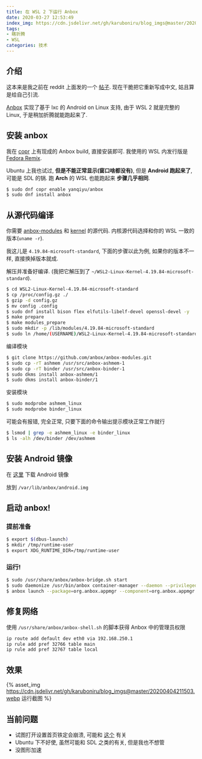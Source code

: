 ```yaml
---
title: 在 WSL 2 下运行 Anbox
date: 2020-03-27 12:53:49
index_img: https://cdn.jsdelivr.net/gh/karuboniru/blog_imgs@master/20200404211503.webp
tags: 
- 瞎折腾
- WSL
categories: 技术
---
```


## 介绍

这本来是我之前在 reddit 上面发的一个 [帖子](https://www.reddit.com/r/bashonubuntuonwindows/comments/eofn5s/run_anbox_on_wsl_2/). 现在干脆把它重新写成中文, 姑且算是给自己引流.

[Anbox](https://anbox.io/) 实现了基于 lxc 的 Android on Linux 支持, 由于 WSL 2 就是完整的 Linux, 于是稍加折腾就能跑起来了. 

## 安装 anbox

我在 [copr](https://copr.fedorainfracloud.org/coprs/yanqiyu/anbox/) 上有现成的 Anbox build, 直接安装即可. 我使用的 WSL 内发行版是 [Fedora Remix](https://github.com/WhitewaterFoundry/Fedora-Remix-for-WSL).

Ubuntu 上我也试过, **但是不能正常显示(窗口啥都没有)**, 但是 **Android 跑起来了**, 可能是 SDL 的锅. 跑 **Arch** 的 WSL 也能跑起来 **步骤几乎相同**.
``` Bash
$ sudo dnf copr enable yanqiyu/anbox
$ sudo dnf install anbox
```

## 从源代码编译

你需要 [anbox-modules](https://github.com/anbox/anbox-modules) 和 [kernel](https://github.com/microsoft/WSL2-Linux-Kernel/releases) 的源代码. 内核源代码选择和你的 WSL 一致的版本(`uname -r`).

我这儿是 `4.19.84-microsoft-standard`, 下面的步骤以此为例, 如果你的版本不一样, 直接换掉版本就成.

解压并准备好编译. (我把它解压到了 `~/WSL2-Linux-Kernel-4.19.84-microsoft-standard`).
``` Bash
$ cd WSL2-Linux-Kernel-4.19.84-microsoft-standard
$ cp /proc/config.gz ./
$ gzip -d config.gz
$ mv config .config
$ sudo dnf install bison flex elfutils-libelf-devel openssl-devel -y
$ make prepare
$ make modules_prepare
$ sudo mkdir -p /lib/modules/4.19.84-microsoft-standard
$ sudo ln /home/(USERNAME)/WSL2-Linux-Kernel-4.19.84-microsoft-standard -s /lib/modules/4.19.84-microsoft-standard/build
```
编译模块
``` Bash
$ git clone https://github.com/anbox/anbox-modules.git
$ sudo cp -rT ashmem /usr/src/anbox-ashmem-1
$ sudo cp -rT binder /usr/src/anbox-binder-1
$ sudo dkms install anbox-ashmem/1
$ sudo dkms install anbox-binder/1
```
安装模块
``` Bash
$ sudo modprobe ashmem_linux
$ sudo modprobe binder_linux
```
可能会有报错, 完全正常, 只要下面的命令输出提示模块正常工作就行
``` Bash
$ lsmod | grep -e ashmem_linux -e binder_linux
$ ls -alh /dev/binder /dev/ashmem
```

## 安装 Android 镜像

在 [这里](https://build.anbox.io/android-images) 下载 Android 镜像

放到 `/var/lib/anbox/android.img`

## 启动 anbox!

### 提前准备
``` Bash
$ export $(dbus-launch)
$ mkdir /tmp/runtime-user
$ export XDG_RUNTIME_DIR=/tmp/runtime-user
```
### 运行!
``` Bash
$ sudo /usr/share/anbox/anbox-bridge.sh start
$ sudo daemonize /usr/bin/anbox container-manager --daemon --privileged --data-path=/var/lib/anbox
$ anbox launch --package=org.anbox.appmgr --component=org.anbox.appmgr.AppViewActivity
```
## 修复网络

使用 `/usr/share/anbox/anbox-shell.sh` 的脚本获得 Anbox 中的管理员权限
``` Bash
ip route add default dev eth0 via 192.168.250.1
ip rule add pref 32766 table main
ip rule add pref 32767 table local
```

## 效果

{% asset_img https://cdn.jsdelivr.net/gh/karuboniru/blog_imgs@master/20200404211503.webp 运行截图 %}


## 当前问题

* 试图打开设置首页铁定会崩溃, 可能和 [这个](https://github.com/anbox/anbox-modules/issues/41) 有关
* Ubuntu 下不好使, 虽然可能和 SDL 之类的有关, 但是我也不想管
* 没图形加速
